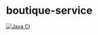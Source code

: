 # boutique-service

[![Java CI](https://github.com/javiertmezac/boutique-service/actions/workflows/maven.yml/badge.svg)](https://github.com/javiertmezac/boutique-service/actions/workflows/maven.yml)
